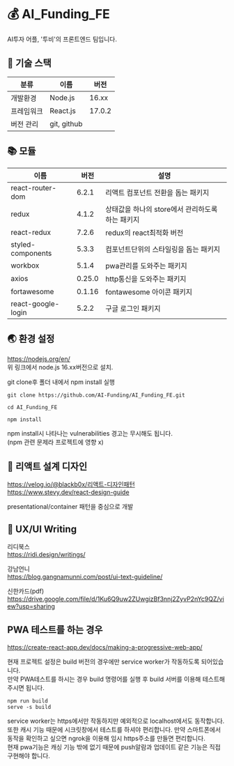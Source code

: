 # 💰 AI_Funding_FE

AI투자 어플, '투비'의 프론트엔드 팀입니다.

## 🧰 기술 스택

| 분류       | 이름        | 버전   |
| ---------- | ----------- | ------ |
| 개발환경   | Node.js     | 16.xx  |
| 프레임워크 | React.js    | 17.0.2 |
| 버전 관리  | git, github |        |

## 📚 모듈

| 이름               | 버전   | 설명                                             |
| ------------------ | ------ | ------------------------------------------------ |
| react-router-dom   | 6.2.1  | 리액트 컴포넌트 전환을 돕는 패키지               |
| redux              | 4.1.2  | 상태값을 하나의 store에서 관리하도록 하는 패키지 |
| react-redux        | 7.2.6  | redux의 react최적화 버전                         |
| styled-components  | 5.3.3  | 컴포넌트단위의 스타일링을 돕는 패키지            |
| workbox            | 5.1.4  | pwa관리를 도와주는 패키지                        |
| axios              | 0.25.0 | http통신을 도와주는 패키지                       |
| fortawesome        | 0.1.16 | fontawesome 아이콘 패키지                        |
| react-google-login | 5.2.2  | 구글 로그인 패키지                               |

## 🌏 환경 설정

https://nodejs.org/en/  
위 링크에서 node.js 16.xx버전으로 설치.

git clone후 폴더 내에서 npm install 실행

```
git clone https://github.com/AI-Funding/AI_Funding_FE.git
```

```
cd AI_Funding_FE
```

```
npm install
```

npm install시 나타나는 vulnerabilities 경고는 무시해도 됩니다.  
(npm 관련 문제라 프로젝트에 영향 x)

## 🚧 리액트 설계 디자인

https://velog.io/@blackb0x/리액트-디자인패턴  
https://www.stevy.dev/react-design-guide

presentational/container 패턴을 중심으로 개발

## 📝 UX/UI Writing

리디북스  
https://ridi.design/writings/

강남언니  
https://blog.gangnamunni.com/post/ui-text-guideline/

신한카드(pdf)
https://drive.google.com/file/d/1Ku6Q9uw2ZUwgizBf3nnj2ZyvP2nYc9QZ/view?usp=sharing

## PWA 테스트를 하는 경우

https://create-react-app.dev/docs/making-a-progressive-web-app/

현재 프로젝트 설정은 build 버전의 경우에만 service worker가 작동하도록 되어있습니다.  
만약 PWA테스트를 하시는 경우 build 명령어를 실행 후 build 서버를 이용해 테스트해 주시면 됩니다.

```
npm run build
serve -s build
```

service worker는 https에서만 작동하지만 예외적으로 localhost에서도 동작합니다.  
또한 캐시 기능 때문에 시크릿창에서 테스트를 하셔야 편리합니다.
만약 스마트폰에서 동작을 확인하고 싶으면 ngrok을 이용해 임시 https주소를 만들면 편리합니다.  
현재 pwa기능은 캐싱 기능 밖에 없기 때문에 push알람과 업데이트 같은 기능은 직접 구현해야 합니다.
